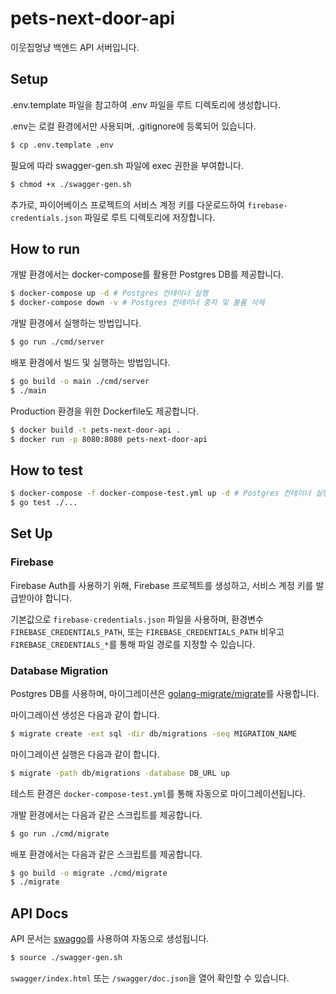 # pets-next-door-api

이웃집멍냥 백엔드 API 서버입니다.

## Setup

.env.template 파일을 참고하여 .env 파일을 루트 디렉토리에 생성합니다.

.env는 로컬 환경에서만 사용되며, .gitignore에 등록되어 있습니다.

```bash
$ cp .env.template .env
```

필요에 따라 swagger-gen.sh 파일에 exec 권한을 부여합니다.

```bash
$ chmod +x ./swagger-gen.sh
```

추가로, 파이어베이스 프로젝트의 서비스 계정 키를 다운로드하여 `firebase-credentials.json` 파일로 루트 디렉토리에 저장합니다.

## How to run

개발 환경에서는 docker-compose를 활용한 Postgres DB를 제공합니다.

```bash
$ docker-compose up -d # Postgres 컨테이너 실행
$ docker-compose down -v # Postgres 컨테이너 중지 및 볼륨 삭제
```

개발 환경에서 실행하는 방법입니다.

```bash
$ go run ./cmd/server
```

배포 환경에서 빌드 및 실행하는 방법입니다.

```bash
$ go build -o main ./cmd/server
$ ./main
```

Production 환경을 위한 Dockerfile도 제공합니다.

```bash
$ docker build -t pets-next-door-api .
$ docker run -p 8080:8080 pets-next-door-api
```

## How to test

```bash
$ docker-compose -f docker-compose-test.yml up -d # Postgres 컨테이너 실행 및 마이그레이션
$ go test ./...
```

## Set Up

### Firebase

Firebase Auth를 사용하기 위해, Firebase 프로젝트를 생성하고, 서비스 계정 키를 발급받아야 합니다.

기본값으로 `firebase-credentials.json` 파일을 사용하며, 환경변수 `FIREBASE_CREDENTIALS_PATH`, 또는 `FIREBASE_CREDENTIALS_PATH` 비우고 `FIREBASE_CREDENTIALS_*`를 통해 파일 경로를 지정할 수 있습니다.

### Database Migration

Postgres DB를 사용하며, 마이그레이션은 [golang-migrate/migrate](https://github.com/golang-migrate/migrate)를 사용합니다.


마이그레이션 생성은 다음과 같이 합니다.

```bash
$ migrate create -ext sql -dir db/migrations -seq MIGRATION_NAME
```

마이그레이션 실행은 다음과 같이 합니다.

```bash
$ migrate -path db/migrations -database DB_URL up
```

테스트 환경은 `docker-compose-test.yml`를 통해 자동으로 마이그레이션됩니다.

개발 환경에서는 다음과 같은 스크립트를 제공합니다.

```bash
$ go run ./cmd/migrate
```

배포 환경에서는 다음과 같은 스크립트를 제공합니다.

```bash
$ go build -o migrate ./cmd/migrate
$ ./migrate
```

## API Docs

API 문서는 [swaggo](https://github.com/swaggo/swag)를 사용하여 자동으로 생성됩니다.

```bash
$ source ./swagger-gen.sh
```

`swagger/index.html` 또는 `/swagger/doc.json`을 열어 확인할 수 있습니다.
